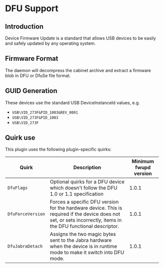 DFU Support
===========

Introduction
------------

Device Firmware Update is a standard that allows USB devices to be easily and
safely updated by any operating system.

Firmware Format
---------------

The daemon will decompress the cabinet archive and extract a firmware blob in
DFU or DfuSe file format.

GUID Generation
---------------

These devices use the standard USB DeviceInstanceId values, e.g.

 * `USB\VID_273F&PID_1003&REV_0001`
 * `USB\VID_273F&PID_1003`
 * `USB\VID_273F`

Quirk use
---------
This plugin uses the following plugin-specific quirks:

| Quirk                  | Description                                 | Minimum fwupd version |
|------------------------|---------------------------------------------|-----------------------|
|`DfuFlags`              | Optional quirks for a DFU device which doesn't follow the DFU 1.0 or 1.1 specification | 1.0.1|
|`DfuForceVersion`       | Forces a specific DFU version for the hardware device. This is required if the device does not set, or sets incorrectly, items in the DFU functional descriptor. |1.0.1|
|`DfuJabraDetach`        | Assigns the two magic bytes sent to the Jabra hardware when the device is in runtime mode to make it switch into DFU mode.|1.0.1|
